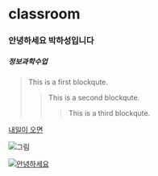 # classroom

### 안녕하세요 박하성입니다
##### 정보과학수업
> This is a first blockqute.
>	> This is a second blockqute.
>	>	> This is a third blockqute.
>	



[내일이 오면](https://www.youtube.com/watch?v=e0--itBVfa0)


![그림](https://search.pstatic.net/sunny/?src=https%3A%2F%2Fi.pinimg.com%2Foriginals%2Fd5%2F5c%2F8b%2Fd55c8b2329977bf219d34e06ef6a82d0.jpg&type=sc960_832)


[![안녕하세요](https://search.pstatic.net/common/?src=http%3A%2F%2Fimgnews.naver.net%2Fimage%2F5641%2F2020%2F11%2F24%2F2020112480014_0_20201124092647584.jpg&type=a340)](https://youtu.be/e0--itBVfa0)

